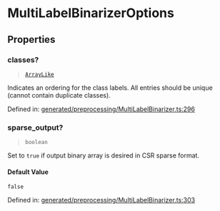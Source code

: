 # MultiLabelBinarizerOptions

## Properties

### classes?

> [`ArrayLike`](../types/ArrayLike.md)

Indicates an ordering for the class labels. All entries should be unique (cannot contain duplicate classes).

Defined in:  [generated/preprocessing/MultiLabelBinarizer.ts:296](https://github.com/transitive-bullshit/scikit-learn-ts/blob/b59c1ff/packages/sklearn/src/generated/preprocessing/MultiLabelBinarizer.ts#L296)

### sparse\_output?

> `boolean`

Set to `true` if output binary array is desired in CSR sparse format.

#### Default Value

`false`

Defined in:  [generated/preprocessing/MultiLabelBinarizer.ts:303](https://github.com/transitive-bullshit/scikit-learn-ts/blob/b59c1ff/packages/sklearn/src/generated/preprocessing/MultiLabelBinarizer.ts#L303)
